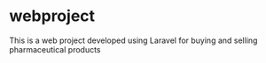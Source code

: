 # webproject
This is a web project developed using Laravel for buying and selling pharmaceutical products 
